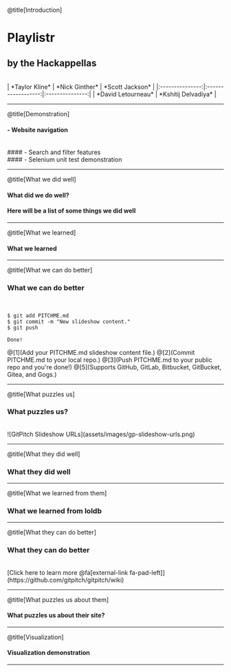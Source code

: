 @title[Introduction]

# <span class='gold'> Playlistr </span>

## by the Hackappellas
<br>
|  *Taylor Kline*  |   *Nick Ginther*  | *Scott Jackson* |
|:---------------:|:------------------:|:---------------:|
| *David Letourneau* | *Kshitij Delvadiya* |

---

@title[Demonstration]

#### - Website navigation
<br>
#### - Search and filter features
<br> 
#### - Selenium unit test demonstration
<br>

---

@title[What we did well]

#### What did we do well?
#### Here will be a list of some things we did well

---

@title[What we learned]

#### What we learned

---

@title[What we can do better]

### What we can do better
<br>

```shell
$ git add PITCHME.md
$ git commit -m "New slideshow content."
$ git push

Done!
```

@[1](Add your PITCHME.md slideshow content file.)
@[2](Commit PITCHME.md to your local repo.)
@[3](Push PITCHME.md to your public repo and you're done!)
@[5](Supports GitHub, GitLab, Bitbucket, GitBucket, Gitea, and Gogs.)

---

@title[What puzzles us]

### What puzzles us?
<br>
![GitPitch Slideshow URLs](assets/images/gp-slideshow-urls.png)

---

@title[What they did well]

### What they did well

---

@title[What we learned from them]

### What we learned from loldb

---

@title[What they can do better]

### What they can do better
<br>
[Click here to learn more @fa[external-link fa-pad-left]](https://github.com/gitpitch/gitpitch/wiki)

---

@title[What puzzles us about them]

#### What puzzles us about their site?

---

@title[Visualization]

#### Visualization demonstration

---